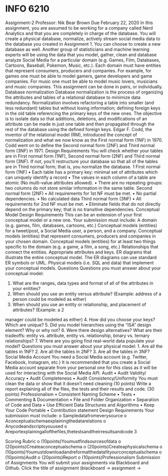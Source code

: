# INFO 6210 
Assignment-2
Professor: Nik Bear Brown Due February 22, 2020
In this assignment, you are assumed to be working for a company called Nerd Analytics and that you are completely in charge of the database. You will create a physical database, normalize, actively stream
social media data to the database you created in Assignment 1. You can choose to create a new database as well.
Another group of statisticians and machine learning experts will be using the data that you model, gather, clean and database analyze Social Media for a particular domain (e.g. Games, Film, Databases, Cartoons, Baseball, Pokemon, Music, etc.). Each domain must have entities that represent consumers, producers and companies. For example, for games one must be able to model gamers, game developers and game companies. For music one must be able to model music lovers, musicians and music companies.
This assignment can be done in pairs, or individually.
Database normalization
Database normalization is the process of organizing the attributes and tables of a relational database to minimize data redundancy.
Normalization involves refactoring a table into smaller (and less redundant) tables but without losing information; defining foreign keys in the old table referencing the primary keys of the new ones. The objective is to isolate data so that additions, deletions, and modifications of an attribute can be made in just one table and then propagated through the rest of the database using the defined foreign keys.
Edgar F. Codd, the inventor of the relational model (RM), introduced the concept of normalization and what we now know as the First normal form (1NF) in 1970. Codd went on to define the Second normal form (2NF) and Third normal form (3NF) in 1971.
Design Requirements
You will check whether your tables are in First normal form (1NF), Second normal form (2NF) and Third normal form (3NF). If not, you’ll restructure your database so that all of the tables are in Third normal form; that is, you normalize the database.
1
First normal form (1NF)
• Each table has a primary key: minimal set of attributes which can uniquely identify a
record
• The values in each column of a table are atomic (No multi-value attributes allowed).
• There are no repeating groups: two columns do not store similar information in the
same table.
Second normal form (2NF)
• All requirements for 1st NF must be met.
• No partial dependencies.
• No calculated data
Third normal form (3NF)
• All requirements for 2nd NF must be met.
• Eliminate fields that do not directly depend on the primary key; that is no transitive dependencies.
Conceptual Model
Design Requirements
This can be an extension of your first conceptual model or a new one. Your submission must include:
A domain (e.g. games, film, databases, cartoons, etc.)
Conceptual models (entities) for a tweet/post, a Social Media user, a person, and a company. Conceptual models (entities) that represent consumers, producers and companies in your chosen domain.
Conceptual models (entities) for at least two things specific to the domain (e.g. a game, a film, a song, etc.)
Relationships that connect the entities.
Appropriate attributes and keys.
ER diagrams that illustrate the entire conceptual model.
The ER diagrams can use standard ER symbols or UML.
Physical models (i.e. SQL and data) that implement your conceptual models.
Questions
Questions you must answer about your conceptual model:
1. What are the ranges, data types and format of all of the attributes in your entities?
2. When should you use an entity versus attribute? (Example: address of a person could be modeled as either)
3. When should you use an entity or relationship, and placement of attributes? (Example: a
2

manager could be modeled as either)
4. How did you choose your keys? Which are unique?
5. Did you model hierarchies using the “ISA” design element? Why or why not?
6. Were there design alternatives? What are their tradeoffs: entity vs. attribute, entity vs. relationship, binary vs. ternary relationships?
7. Where are you going find real-world data populate your model?
Questions you must answer about your physical model: 1. Are all the tables in 1NF?
2. Are all the tables in 2NF?
3. Are all the tables in 3NF?
Social Media Account
You need a Social Media account (e.g. Twitter, Facebook, Instagram, etc.) It is recommended that you create a Social Media account separate from your personal one for this class as it will be used for interacting with the Social Media API.
Audit
• Audit Validity/ Accuracy
• Audit Completeness
• Audit Consistency/Uniformity
You must clean the data or show that it doesn’t need cleaning (10 points)
Write a report explaining all of the files, the tests and their results and code. (30 points)
Professionalism
• Consistent Naming Scheme
• Tests
• Commenting & Documentation
• File and Folder Organization
• Separation of Code and Data
• Use Efficient Data Structures and Algorithms
• Keep Your Code Portable
• Contribution statement
Design Requirements
Your submission must include:
o Sampledatafromeverysource
o Aconceptualschemaexplainingthedatarelations
o Anycodeandscriptsyouused
o Areportexplainingallofthefiles,thetestsandtheirresultsandcode
3

Scoring Rubric
o (10points)Youmustfindsourcesofdata
o (20points)Createaconceptualschema
o (20points)Createaphysicalschema
o (10points)Youmustdownloadandreformatthedatafityourconceptualschema o (10points)Audit
o (20points)Report
o (10points)Professionalism
Submission of Assignments
You will submit your assignments via Blackboard and Github. Click the title of assignment (blackboard -> assignment -> <Title of Assignment>), tgtthe submission page. You will know your score on an assignment, project or test via BlackBoard. BlackBoard only represents only the raw scores. Not normalized or curved grades. A jupyter notebook file ALONG with either a .DOC or .PDF rendering of that jupyter notebook file must be submitted with each assignment.
Multiple files must be zipped. N.RAR, .bz, .7z or other extensions.
Assignment file names MUST start with students last name then first name OR the groups name and include the class number and assignment number.
Assignment MUST estimate the percentage of code written by the student and that which came from external sources.
